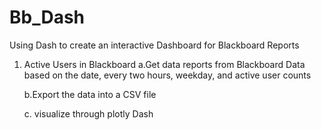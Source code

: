 # Bb_Dash
Using Dash to create an interactive Dashboard for Blackboard Reports

1) Active Users in Blackboard 
    a.Get data reports from Blackboard Data based on the date, every two hours, weekday, and active user counts

    b.Export the data into a CSV file

    c. visualize through plotly Dash

    
